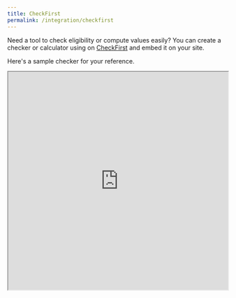 ```yaml
---
title: CheckFirst
permalink: /integration/checkfirst
---
```

Need a tool to check eligibility or compute values easily?
You can create a checker or calculator using on [CheckFirst](www.checkfirst.gov.sg) and embed it on your site. 

Here's a sample checker for your reference. 
<iframe src="https://www.checkfirst.gov.sg/c/quiz" style="width:100%;height:500px"></iframe>